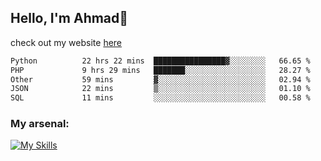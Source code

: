 
## Hello, I'm Ahmad👋

check out my website [here](https://ahmadalwi.com/)

<!--START_SECTION:waka-->

```txt
Python          22 hrs 22 mins  ████████████████▓░░░░░░░░   66.65 %
PHP             9 hrs 29 mins   ███████░░░░░░░░░░░░░░░░░░   28.27 %
Other           59 mins         ▓░░░░░░░░░░░░░░░░░░░░░░░░   02.94 %
JSON            22 mins         ▒░░░░░░░░░░░░░░░░░░░░░░░░   01.10 %
SQL             11 mins         ░░░░░░░░░░░░░░░░░░░░░░░░░   00.58 %
```

<!--END_SECTION:waka-->

### My arsenal:

[![My Skills](https://skillicons.dev/icons?i=js,ts,py,go,react,nextjs,svelte,nodejs,django,tailwind,html,css,sass,firebase,mongodb,postgres,mysql,redis,git,github,docker,vscode,figma,godot)](https://skillicons.dev)
